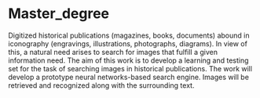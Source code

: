 # Master_degree
Digitized historical publications (magazines, books, documents) abound in iconography (engravings, illustrations, photographs, diagrams). In view of this, a natural need arises to search for images that fulfill a given information need. The aim of this work is to develop a learning and testing set for the task of searching images in historical publications. The work will develop a prototype neural networks-based search engine. Images will be retrieved and recognized along with the surrounding text.
